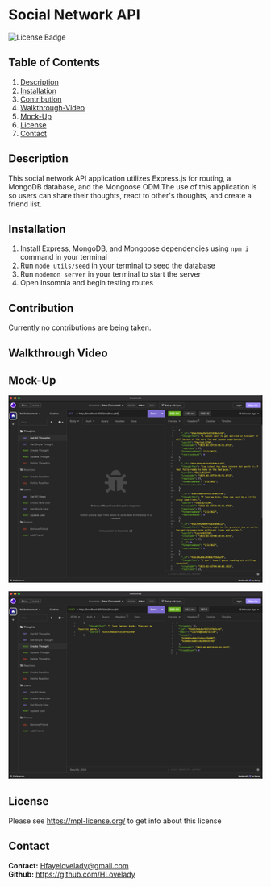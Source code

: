 # Social Network API

![License Badge](https://shields.io/badge/license-MPL-green)

## Table of Contents
1. [Description](#description)
2. [Installation](#installation)
3. [Contribution](#contribution)
4. [Walkthrough-Video](#walkthrough-video)
5. [Mock-Up](#mock-Up)
8. [License](#license)
9. [Contact](#contact)

## Description
This social network API application utilizes Express.js for routing, a MongoDB database, and the Mongoose ODM.The use of this application is so users can share their thoughts, react to other's thoughts, and create a friend list. 

## Installation
1. Install Express, MongoDB, and Mongoose dependencies using ``npm i`` command in your terminal
2. Run ``` node utils/seed ``` in your terminal to seed the database
3. Run ``` nodemon server ``` in your terminal to start the server
4. Open Insomnia and begin testing routes

## Contribution
Currently no contributions are being taken.

## Walkthrough Video



## Mock-Up
![Social-Network-API](/assets/images/get-thoughts.png)

![Social-Network-API](/assets/images/create-thought.png)

## License
Please see https://mpl-license.org/ to get info about this license


## Contact
**Contact:** Hfayelovelady@gmail.com
<br>
**Github:** https://github.com/HLovelady